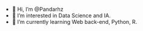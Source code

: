 - 👋 Hi, I’m @Pandarhz
- 👀 I’m interested in Data Science and IA.
- 🌱 I’m currently learning Web back-end, Python, R.

<!---
Pandarhz/Pandarhz is a ✨ special ✨ repository because its `README.md` (this file) appears on your GitHub profile.
You can click the Preview link to take a look at your changes.
--->

